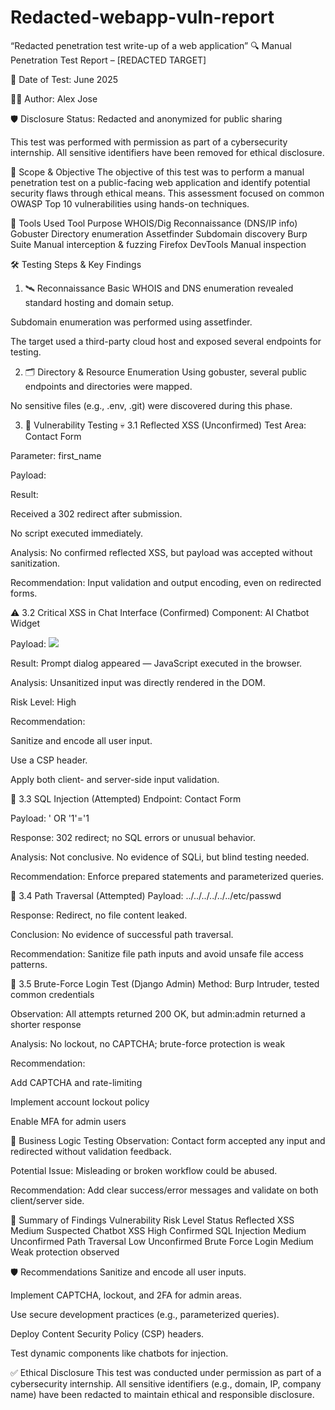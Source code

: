 # Redacted-webapp-vuln-report
“Redacted penetration test write-up of a web application”
🔍 Manual Penetration Test Report – [REDACTED TARGET]

📅 Date of Test: June 2025

🧑‍💻 Author: Alex Jose

🛡️ Disclosure Status: Redacted and anonymized for public sharing

This test was performed with permission as part of a cybersecurity internship. All sensitive identifiers have been removed for ethical disclosure.


🧭 Scope & Objective
The objective of this test was to perform a manual penetration test on a public-facing web application and identify potential security flaws through ethical means. This assessment focused on common OWASP Top 10 vulnerabilities using hands-on techniques.


🧰 Tools Used
Tool	Purpose
WHOIS/Dig	Reconnaissance (DNS/IP info)
Gobuster	Directory enumeration
Assetfinder	Subdomain discovery
Burp Suite	Manual interception & fuzzing
Firefox DevTools	Manual inspection


🛠️ Testing Steps & Key Findings
1. 🛰️ Reconnaissance
Basic WHOIS and DNS enumeration revealed standard hosting and domain setup.

Subdomain enumeration was performed using assetfinder.

The target used a third-party cloud host and exposed several endpoints for testing.


2. 🗂️ Directory & Resource Enumeration
Using gobuster, several public endpoints and directories were mapped.

No sensitive files (e.g., .env, .git) were discovered during this phase.


3. 🧪 Vulnerability Testing
💀 3.1 Reflected XSS (Unconfirmed)
Test Area: Contact Form

Parameter: first_name

Payload: <script>alert(1)</script>

Result:

Received a 302 redirect after submission.

No script executed immediately.

Analysis: No confirmed reflected XSS, but payload was accepted without sanitization.

Recommendation: Input validation and output encoding, even on redirected forms.


⚠️ 3.2 Critical XSS in Chat Interface (Confirmed)
Component: AI Chatbot Widget

Payload: <img src=q onerror=prompt(8)>

Result: Prompt dialog appeared — JavaScript executed in the browser.

Analysis: Unsanitized input was directly rendered in the DOM.

Risk Level: High

Recommendation:

Sanitize and encode all user input.

Use a CSP header.

Apply both client- and server-side input validation.


🔐 3.3 SQL Injection (Attempted)
Endpoint: Contact Form

Payload: ' OR '1'='1

Response: 302 redirect; no SQL errors or unusual behavior.

Analysis: Not conclusive. No evidence of SQLi, but blind testing needed.

Recommendation: Enforce prepared statements and parameterized queries.


📁 3.4 Path Traversal (Attempted)
Payload: ../../../../../../etc/passwd

Response: Redirect, no file content leaked.

Conclusion: No evidence of successful path traversal.

Recommendation: Sanitize file path inputs and avoid unsafe file access patterns.


🔐 3.5 Brute-Force Login Test (Django Admin)
Method: Burp Intruder, tested common credentials

Observation: All attempts returned 200 OK, but admin:admin returned a shorter response

Analysis: No lockout, no CAPTCHA; brute-force protection is weak

Recommendation:

Add CAPTCHA and rate-limiting

Implement account lockout policy

Enable MFA for admin users


🧩 Business Logic Testing
Observation: Contact form accepted any input and redirected without validation feedback.

Potential Issue: Misleading or broken workflow could be abused.

Recommendation: Add clear success/error messages and validate on both client/server side.


🧠 Summary of Findings
Vulnerability	Risk Level	Status
Reflected XSS	Medium	Suspected
Chatbot XSS	High	Confirmed
SQL Injection	Medium	Unconfirmed
Path Traversal	Low	Unconfirmed
Brute Force Login	Medium	Weak protection observed


🛡️ Recommendations
Sanitize and encode all user inputs.

Implement CAPTCHA, lockout, and 2FA for admin areas.

Use secure development practices (e.g., parameterized queries).

Deploy Content Security Policy (CSP) headers.

Test dynamic components like chatbots for injection.


✅ Ethical Disclosure
This test was conducted under permission as part of a cybersecurity internship. All sensitive identifiers (e.g., domain, IP, company name) have been redacted to maintain ethical and responsible disclosure.

